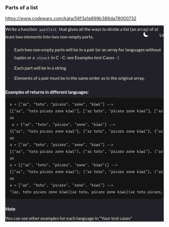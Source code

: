 ### Parts of a list

https://www.codewars.com/kata/56f3a1e899b386da78000732

![description](./description.jpg "Description")
